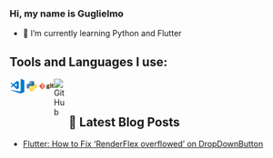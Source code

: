 ### Hi, my name is Guglielmo
- 🌱 I’m currently learning Python and Flutter

## Tools and Languages I use:
<img align="left" alt="Visual Studio Code" width="26px" src="https://raw.githubusercontent.com/github/explore/80688e429a7d4ef2fca1e82350fe8e3517d3494d/topics/visual-studio-code/visual-studio-code.png" />
<img align="left" alt="Python" width="26px" src="https://raw.githubusercontent.com/github/explore/80688e429a7d4ef2fca1e82350fe8e3517d3494d/topics/python/python.png" />
<img align="left" alt="Git" width="26px" src="https://raw.githubusercontent.com/github/explore/80688e429a7d4ef2fca1e82350fe8e3517d3494d/topics/git/git.png" />
<img align="left" alt="GitHub" width="26px" src="https://github.githubassets.com/images/modules/logos_page/GitHub-Mark.png" />

<br />
<br />

## 📕 Latest Blog Posts
<!-- BLOG-POST-LIST:START -->
- [Flutter: How to Fix ‘RenderFlex overflowed’ on DropDownButton](https://guglielmo-bergatto.medium.com/flutter-how-to-fix-renderflex-overflowed-on-dropdownbutton-93bbe230923e?source=rss-be804c050643------2)
<!-- BLOG-POST-LIST:END -->
